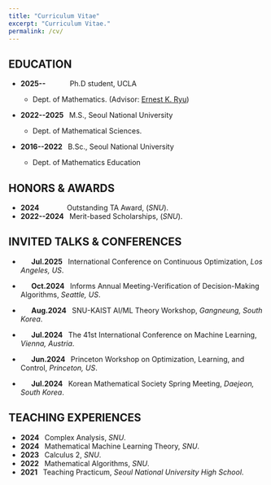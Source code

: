 ```yaml
---
title: "Curriculum Vitae"
excerpt: "Curriculum Vitae."
permalink: /cv/
---
```


EDUCATION
-----

- **2025--&ensp;&ensp;** &emsp;&nbsp;&nbsp;&nbsp; Ph.D student, UCLA
  - Dept. of Mathematics. (Advisor: [Ernest K. Ryu](http://ernestryu.com))

- **2022--2025&ensp;** M.S., Seoul National University
  - Dept. of Mathematical Sciences. 

- **2016--2022&ensp;** B.Sc., Seoul National University
  - Dept. of Mathematics Education


HONORS & AWARDS
-----

- **2024&ensp;&ensp;&ensp;** &emsp;&nbsp;&nbsp;&nbsp; Outstanding TA Award, (_SNU_).
- **2022--2024&ensp;**  Merit-based Scholarships, (_SNU_).

INVITED TALKS & CONFERENCES
-----
- **&emsp;&ensp;Jul.2025&ensp;** International Conference on Continuous Optimization, _Los Angeles, US_.
 
- **&emsp;&ensp;Oct.2024&ensp;** Informs Annual Meeting-Verification of Decision-Making Algorithms, _Seattle, US_.

- **&emsp;&ensp;Aug.2024&ensp;** SNU-KAIST AI/ML Theory Workshop, _Gangneung, South Korea_.

- **&emsp;&ensp;Jul.2024&ensp;** The 41st International Conference on Machine Learning,  _Vienna, Austria_.

- **&emsp;&ensp;Jun.2024&ensp;** Princeton Workshop on Optimization, Learning, and Control, _Princeton, US_.

- **&emsp;&ensp;Jul.2024&ensp;** Korean Mathematical Society Spring Meeting,  _Daejeon, South Korea_. 

TEACHING EXPERIENCES
-----

- **2024&ensp;** Complex Analysis, _SNU_.
- **2024&ensp;** Mathematical Machine Learning Theory, _SNU_.
- **2023&ensp;** Calculus 2, _SNU_.
- **2022&ensp;** Mathematical Algorithms, _SNU_.
- **2021&ensp;** Teaching Practicum, _Seoul National University High School_.



